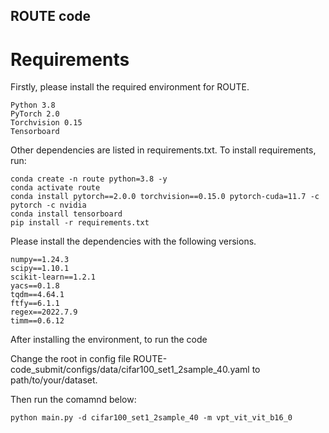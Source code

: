 ## ROUTE code

# Requirements
Firstly, please install the required environment for ROUTE.
```
Python 3.8
PyTorch 2.0
Torchvision 0.15
Tensorboard
```
Other dependencies are listed in requirements.txt.
To install requirements, run:

```
conda create -n route python=3.8 -y
conda activate route
conda install pytorch==2.0.0 torchvision==0.15.0 pytorch-cuda=11.7 -c pytorch -c nvidia
conda install tensorboard
pip install -r requirements.txt
```
Please install the dependencies with the following versions.
```
numpy==1.24.3
scipy==1.10.1
scikit-learn==1.2.1
yacs==0.1.8
tqdm==4.64.1
ftfy==6.1.1
regex==2022.7.9
timm==0.6.12
```

After installing the environment, to run the code

Change the root in config file ROUTE-code_submit/configs/data/cifar100_set1_2sample_40.yaml to path/to/your/dataset.

Then run the comamnd below:
```
python main.py -d cifar100_set1_2sample_40 -m vpt_vit_vit_b16_0
```
